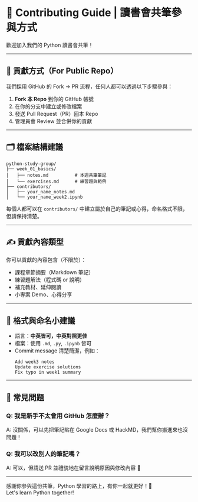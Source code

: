 # 🤝 Contributing Guide | 讀書會共筆參與方式

歡迎加入我們的 Python 讀書會共筆！  

---

## 📌 貢獻方式（For Public Repo）

我們採用 GitHub 的 Fork → PR 流程，任何人都可以透過以下步驟參與：

1. **Fork 本 Repo** 到你的 GitHub 帳號
2. 在你的分支中建立或修改檔案
3. 發送 Pull Request（PR）回本 Repo
4. 管理員會 Review 並合併你的貢獻

---

## 🗂 檔案結構建議

```
python-study-group/
├── week_01_basics/
│   ├── notes.md          # 本週共筆筆記
│   └── exercises.md      # 練習題與範例
├── contributors/
│   ├── your_name_notes.md
│   └── your_name_week2.ipynb
```

每個人都可以在 `contributors/` 中建立屬於自己的筆記或心得，命名格式不限，但請保持清楚。

---

## ✍️ 貢獻內容類型

你可以貢獻的內容包含（不限於）：

- 課程章節摘要（Markdown 筆記）
- 練習題解法（程式碼 or 說明）
- 補充教材、延伸閱讀
- 小專案 Demo、心得分享

---

## 🔧 格式與命名小建議

- 語言：**中英皆可，中英對照更佳**
- 檔案：使用 `.md`, `.py`, `.ipynb` 皆可
- Commit message 清楚簡潔，例如：
  ```
  Add week3 notes
  Update exercise solutions
  Fix typo in week1 summary
  ```

---

## 🙋 常見問題

### Q: 我是新手不太會用 GitHub 怎麼辦？
A: 沒關係，可以先把筆記貼在 Google Docs 或 HackMD，我們幫你搬進來也沒問題！

### Q: 我可以改別人的筆記嗎？
A: 可以，但請送 PR 並禮貌地在留言說明原因與修改內容 🙏

---

感謝你參與這份共筆，Python 學習的路上，有你一起就更好！💪  
Let's learn Python together!
